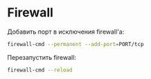 # Firewall

Добавить порт в исключения firewall'a:

``` bash
firewall-cmd --permanent --add-port=PORT/tcp
```

Перезапустить firewall:

``` bash
firewall-cmd --reload
```